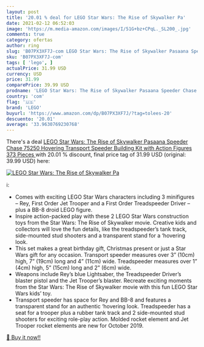 ```yaml
---
layout: post
title: '20.01 % deal for LEGO Star Wars: The Rise of Skywalker Pa'
date: 2021-02-12 06:52:03
image: 'https://m.media-amazon.com/images/I/51G+bz+CPqL._SL200_.jpg'
comments: true
category: ofertas
author: ring
slug: 'B07PX3XF7J-com LEGO Star Wars: The Rise of Skywalker Pasaana Speeder...'
sku: 'B07PX3XF7J-com'
tags: [ 'lego', ]
actualPrice: 31.99 USD
currency: USD
price: 31.99
comparePrice: 39.99 USD
prodname: 'LEGO Star Wars: The Rise of Skywalker Pasaana Speeder Chase 75250 Hovering Transport Speeder Building Kit with Action Figures  373 Pieces '
country: 'com'
flag: '🇺🇸'
brand: 'LEGO'
buyurl: 'https://www.amazon.com/dp/B07PX3XF7J/?tag=tolees-20'
descuento: '20.01'
average: '33.9630769230768'
---
```


There's a deal [LEGO Star Wars: The Rise of Skywalker Pasaana Speeder Chase 75250 Hovering Transport Speeder Building Kit with Action Figures  373 Pieces ](https://www.amazon.com/dp/B07PX3XF7J/?tag=tolees-20)  with  20.01 % discount, final price tag of  31.99 USD (original: 39.99 USD) here:

[![LEGO Star Wars: The Rise of Skywalker Pa](https://m.media-amazon.com/images/I/51G+bz+CPqL._SL200_.jpg)](https://www.amazon.com/dp/B07PX3XF7J/?tag=tolees-20)

ℹ️:

- Comes with exciting LEGO Star Wars characters including 3 minifigures – Rey, First Order Jet Trooper and a First Order Treadspeeder Driver – plus a BB-8 droid LEGO figure.
- Inspire action-packed play with these 2 LEGO Star Wars construction toys from the Star Wars: The Rise of Skywalker movie. Creative kids and collectors will love the fun details, like the treadspeeder’s tank track, side-mounted stud shooters and a transparent stand for a ‘hovering look.
- This set makes a great birthday gift, Christmas present or just a Star Wars gift for any occasion. Transport speeder measures over 3” (10cm) high, 7” (19cm) long and 4” (11cm) wide. Treadspeeder measures over 1” (4cm) high, 5” (15cm) long and 2” (6cm) wide.
- Weapons include Rey’s blue Lightsaber, the Treadspeeder Driver’s blaster pistol and the Jet Trooper’s blaster. Recreate exciting moments from the Star Wars: The Rise of Skywalker movie with this fun LEGO Star Wars kids’ toy.
- Transport speeder has space for Rey and BB-8 and features a transparent stand for an authentic ‘hovering look. Treadspeeder has a seat for a trooper plus a rubber tank track and 2 side-mounted stud shooters for exciting role-play action. Molded rocket element and Jet Trooper rocket elements are new for October 2019.

[🛒 Buy it now!!](https://www.amazon.com/dp/B07PX3XF7J/?tag=tolees-20)
